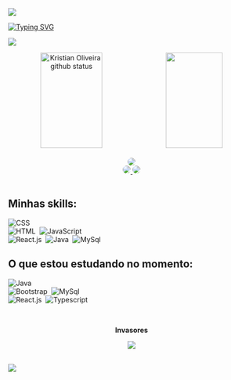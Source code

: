 <img src="https://capsule-render.vercel.app/api?type=waving&color=32CD32&height=100&width=section=header&&fontSize=90" />

[![Typing SVG](https://readme-typing-svg.herokuapp.com/?font=Fira+Code&color=32CD32&weight=1000&center&size=50&center=true&vCenter=true&width=1000&lines=Olá!+Me+chamo+Kristian+Oliveira;Tenho+19+anos+;I'm+from+Brazil;Seja+Bem-Vindo!+:%29)](https://git.io/typing-svg)


[![](https://github-readme-activity-graph.cyclic.app/graph?username=kristiann&bg_color=0d1117&color=B0C4DE&line=4682B4&point=B0C4DE&area=true&hide_border=true)](https://github.com/ashutosh00710/github-readme-activity-graph)


<div align="center">  
  <img width="50%" height="195px" src="https://github-readme-stats.vercel.app/api?username=kristiiann&show_icons=true&count_private=true&hide_border=true&title_color=32CD32&icon_color=32CD32&text_color=00FFFF&bg_color=000000" alt="Kristian Oliveira github status" /> 
  <img width="48%" height="195px" src="https://github-readme-stats.vercel.app/api/top-langs/?username=kristiiann&layout=compact&hide_border=true&title_color=32CD32&text_color=00FFFF&bg_color=000000" />
</div>
<br>

<div align="center"> 
<a href="https://www.linkedin.com/in/kristian-oliveira-dev/" target="_blank"><img src="https://img.shields.io/badge/-LinkedIn-000000?style=for-the-badge&logo=linkedin&logoColor=4682B4" style="border-radius: 30px" target="_blank"></a> <br>
<a href="https://instagram.com/kristian_oliveira" target="_blank"><img src="https://img.shields.io/badge/-Instagram-000000?style=for-the-badge&logo=instagram&logoColor=32CD32" style="border-radius: 30px"> </a> 
<a href = "mailto:kristian.oliveirasilva@gmail.com"> <img src="https://img.shields.io/badge/-Gmail-000000?style=for-the-badge&logo=gmail&logoColor=FF6347" style="border-radius: 20px"target="_blank"></a> 

 </div>
<br>

 ## Minhas skills:

  ![CSS](https://img.shields.io/badge/-CSS-black?style=for-the-badge&logo=CSS3&logoColor=1572B6&labelColor=black)&nbsp; <br>
  ![HTML](https://img.shields.io/badge/HTML5-black?style=for-the-badge&logo=html5&labelColor=black)&nbsp;
  ![JavaScript](https://img.shields.io/badge/-JavaScript-black?style=for-the-badge&logo=javascript&labelColor=black)&nbsp; <br>
  ![React.js](https://img.shields.io/badge/-React.js-black?style=for-the-badge&logo=react&labelColor=black)&nbsp;
  ![Java](https://img.shields.io/badge/Java-black?style=for-the-badge&logo=openjdk&logoColor=green)&nbsp;
  ![MySql](https://img.shields.io/badge/MySQL-black?style=for-the-badge&logo=mysql&logoColor=orange&)

## O que estou estudando no momento:
  ![Java](https://img.shields.io/badge/Java-black?style=for-the-badge&logo=openjdk&logoColor=green)&nbsp; <br>
  ![Bootstrap](https://img.shields.io/badge/Bootstrap-black?style=for-the-badge&logo=bootstrap&labelColor=black)&nbsp;
  ![MySql](https://img.shields.io/badge/MySQL-black?style=for-the-badge&logo=mysql&logoColor=orange&labelColor=black&textColor=orange)&nbsp;<br>
  ![React.js](https://img.shields.io/badge/-React.js-black?style=for-the-badge&logo=react&labelColor=black&textColor=orange)&nbsp;
  ![Typescript](https://img.shields.io/badge/-JavaScript-black?style=for-the-badge&logo=javascript&labelColor=black&text=)&nbsp; 

<div align="center">
<br><p align="centre"><b> Invasores</b></p>  
<p align="center"><img align="center" src="https://profile-counter.glitch.me/{kristiiann}/count.svg" /></p> 
<br>
</div>

<img src="https://capsule-render.vercel.app/api?type=waving&color=32CD32&height=100&section=footer&&fontSize=90" />
